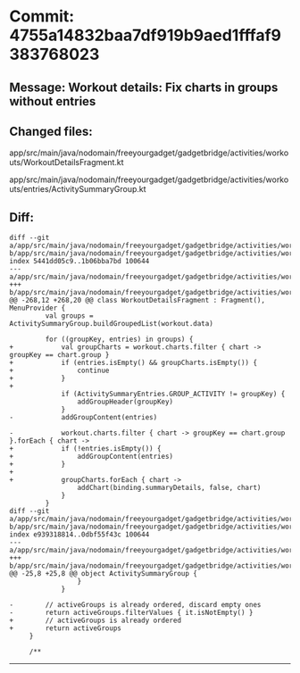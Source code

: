 # Commit: 4755a14832baa7df919b9aed1fffaf9383768023
## Message: Workout details: Fix charts in groups without entries
## Changed files:
app/src/main/java/nodomain/freeyourgadget/gadgetbridge/activities/workouts/WorkoutDetailsFragment.kt

app/src/main/java/nodomain/freeyourgadget/gadgetbridge/activities/workouts/entries/ActivitySummaryGroup.kt

## Diff:
```
diff --git a/app/src/main/java/nodomain/freeyourgadget/gadgetbridge/activities/workouts/WorkoutDetailsFragment.kt b/app/src/main/java/nodomain/freeyourgadget/gadgetbridge/activities/workouts/WorkoutDetailsFragment.kt
index 5441dd05c9..1b06bba7bd 100644
--- a/app/src/main/java/nodomain/freeyourgadget/gadgetbridge/activities/workouts/WorkoutDetailsFragment.kt
+++ b/app/src/main/java/nodomain/freeyourgadget/gadgetbridge/activities/workouts/WorkoutDetailsFragment.kt
@@ -268,12 +268,20 @@ class WorkoutDetailsFragment : Fragment(), MenuProvider {
         val groups = ActivitySummaryGroup.buildGroupedList(workout.data)
 
         for ((groupKey, entries) in groups) {
+            val groupCharts = workout.charts.filter { chart -> groupKey == chart.group }
+            if (entries.isEmpty() && groupCharts.isEmpty()) {
+                continue
+            }
+
             if (ActivitySummaryEntries.GROUP_ACTIVITY != groupKey) {
                 addGroupHeader(groupKey)
             }
-            addGroupContent(entries)
 
-            workout.charts.filter { chart -> groupKey == chart.group }.forEach { chart ->
+            if (!entries.isEmpty()) {
+                addGroupContent(entries)
+            }
+
+            groupCharts.forEach { chart ->
                 addChart(binding.summaryDetails, false, chart)
             }
         }
diff --git a/app/src/main/java/nodomain/freeyourgadget/gadgetbridge/activities/workouts/entries/ActivitySummaryGroup.kt b/app/src/main/java/nodomain/freeyourgadget/gadgetbridge/activities/workouts/entries/ActivitySummaryGroup.kt
index e939318814..0dbf55f43c 100644
--- a/app/src/main/java/nodomain/freeyourgadget/gadgetbridge/activities/workouts/entries/ActivitySummaryGroup.kt
+++ b/app/src/main/java/nodomain/freeyourgadget/gadgetbridge/activities/workouts/entries/ActivitySummaryGroup.kt
@@ -25,8 +25,8 @@ object ActivitySummaryGroup {
                 }
             }
 
-        // activeGroups is already ordered, discard empty ones
-        return activeGroups.filterValues { it.isNotEmpty() }
+        // activeGroups is already ordered
+        return activeGroups
     }
 
     /**
```
-----------------------------------
